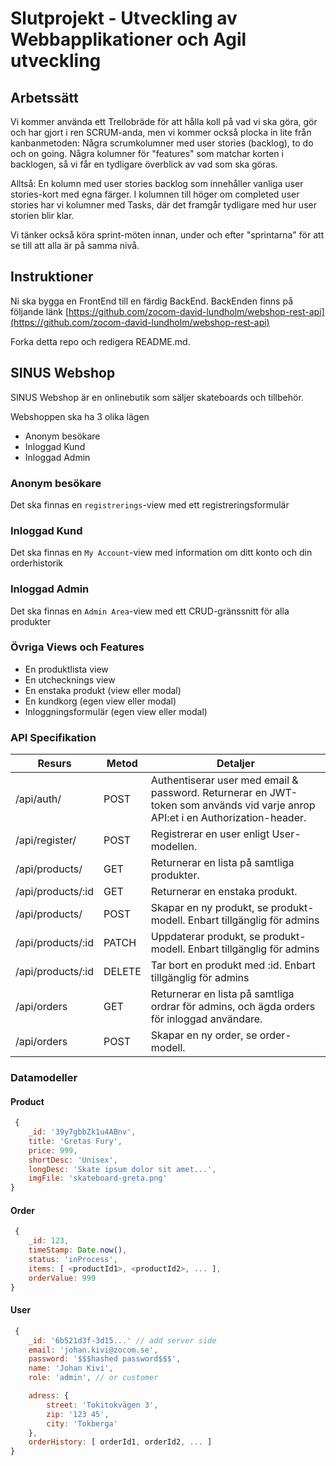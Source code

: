# Slutprojekt - Utveckling av Webbapplikationer och Agil utveckling

## Arbetssätt

Vi kommer använda ett Trellobräde för att hålla koll på vad vi ska göra, gör och har gjort i ren SCRUM-anda,
men vi kommer också plocka in lite från kanbanmetoden:
Några scrumkolumner med user stories (backlog), to do och on going.
Några kolumner för "features" som matchar korten i backlogen, så vi får en tydligare överblick av vad som ska göras.

Alltså: En kolumn med user stories backlog som innehåller vanliga user stories-kort med egna färger.
I kolumnen till höger om completed user stories har vi kolumner med Tasks, där det framgår tydligare med hur user storien blir klar.

Vi tänker också köra sprint-möten innan, under och efter "sprintarna" för att se till att alla är på samma nivå.

## Instruktioner
Ni ska bygga en FrontEnd till en färdig BackEnd.
BackEnden finns på följande länk [https://github.com/zocom-david-lundholm/webshop-rest-api](https://github.com/zocom-david-lundholm/webshop-rest-api)

Forka detta repo och redigera README.md.

## SINUS Webshop

SINUS Webshop är en onlinebutik som säljer skateboards och tillbehör.

Webshoppen ska ha 3 olika lägen
* Anonym besökare
* Inloggad Kund
* Inloggad Admin

### Anonym besökare
Det ska finnas en `registrerings`-view med ett registreringsformulär

### Inloggad Kund
Det ska finnas en `My Account`-view med information om ditt konto och din orderhistorik

### Inloggad Admin
Det ska finnas en `Admin Area`-view med ett CRUD-gränssnitt för alla produkter

### Övriga Views och Features
* En produktlista view
* En utchecknings view 
* En enstaka produkt (view eller modal)
* En kundkorg (egen view eller modal)
* Inloggningsformulär (egen view eller modal)


### API Specifikation

| Resurs | Metod | Detaljer |
| ------ | ------ | ------ |
| /api/auth/ | POST | Authentiserar user med email & password. Returnerar en JWT-token som används vid varje anrop API:et i en Authorization-header. |
| /api/register/ | POST | Registrerar en user enligt User-modellen. |
| /api/products/ | GET | Returnerar en lista på samtliga produkter. |
| /api/products/:id | GET | Returnerar en enstaka produkt. |
| /api/products/ | POST | Skapar en ny produkt, se produkt-modell. Enbart tillgänglig för admins |
| /api/products/:id | PATCH | Uppdaterar produkt, se produkt-modell. Enbart tillgänglig för admins |
| /api/products/:id | DELETE | Tar bort en produkt med :id. Enbart tillgänglig för admins |
| /api/orders | GET | Returnerar en lista på samtliga ordrar för admins, och ägda orders för inloggad användare. |
| /api/orders | POST | Skapar en ny order, se order-modell. |

### Datamodeller

#### Product

```javascript
 {
    _id: '39y7gbbZk1u4ABnv',
    title: 'Gretas Fury',
    price: 999,
    shortDesc: 'Unisex',
    longDesc: 'Skate ipsum dolor sit amet...',
    imgFile: 'skateboard-greta.png'
} 
```

#### Order
```javascript
 {
    _id: 123,
    timeStamp: Date.now(), 
    status: 'inProcess',
    items: [ <productId1>, <productId2>, ... ],
    orderValue: 999
} 
```

#### User
```javascript
 {
    _id: '6b521d3f-3d15...' // add server side
    email: 'johan.kivi@zocom.se',
    password: '$$$hashed password$$$',
    name: 'Johan Kivi',
    role: 'admin', // or customer

    adress: {
        street: 'Tokitokvägen 3',
        zip: '123 45',
        city: 'Tokberga'
    },
    orderHistory: [ orderId1, orderId2, ... ]
} 
```

